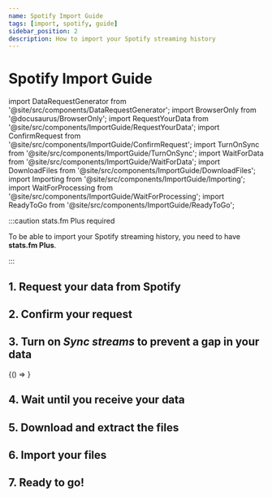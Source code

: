 ```yaml
---
name: Spotify Import Guide
tags: [import, spotify, guide]
sidebar_position: 2
description: How to import your Spotify streaming history
---
```


# Spotify Import Guide

import DataRequestGenerator from '@site/src/components/DataRequestGenerator';
import BrowserOnly from '@docusaurus/BrowserOnly';
import RequestYourData from '@site/src/components/ImportGuide/RequestYourData';
import ConfirmRequest from '@site/src/components/ImportGuide/ConfirmRequest';
import TurnOnSync from '@site/src/components/ImportGuide/TurnOnSync';
import WaitForData from '@site/src/components/ImportGuide/WaitForData';
import DownloadFiles from '@site/src/components/ImportGuide/DownloadFiles';
import Importing from '@site/src/components/ImportGuide/Importing';
import WaitForProcessing from '@site/src/components/ImportGuide/WaitForProcessing';
import ReadyToGo from '@site/src/components/ImportGuide/ReadyToGo';

:::caution stats.fm Plus required

To be able to import your Spotify streaming history, you need to have **stats.fm Plus**.

:::

## 1. Request your data from Spotify

<RequestYourData />

## 2. Confirm your request

<ConfirmRequest />

## 3. Turn on _Sync streams_ to prevent a gap in your data

<BrowserOnly>{() => <TurnOnSync />}</BrowserOnly>

## 4. Wait until you receive your data

<WaitForData />

## 5. Download and extract the files

<DownloadFiles />

## 6. Import your files

<Importing />

## 7. Ready to go!

<ReadyToGo />
